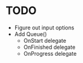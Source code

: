 # TODO
- Figure out input options
- Add Queue()
    - OnStart delegate
    - OnFinished delegate
    - OnProgress delegate